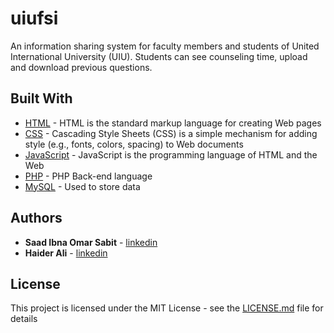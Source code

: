 # uiufsi
An information sharing system for faculty members and students of United International University (UIU). Students can see counseling time, upload and download previous questions.

## Built With

* [HTML](https://www.w3schools.com/html/) - HTML is the standard markup language for creating Web pages
* [CSS](https://www.w3.org/Style/CSS/) - Cascading Style Sheets (CSS) is a simple mechanism for adding style (e.g., fonts, colors, spacing) to Web documents
* [JavaScript](https://www.javascript.com/) - JavaScript is the programming language of HTML and the Web
* [PHP](https://www.php.net/) - PHP Back-end language
* [MySQL](https://www.mysql.com/) - Used to store data


## Authors

* **Saad Ibna Omar Sabit** - [linkedin](https://www.linkedin.com/in/sabit/)
* **Haider Ali** - [linkedin](https://www.linkedin.com/in/haideralibd/)

## License

This project is licensed under the MIT License - see the [LICENSE.md](LICENSE) file for details
